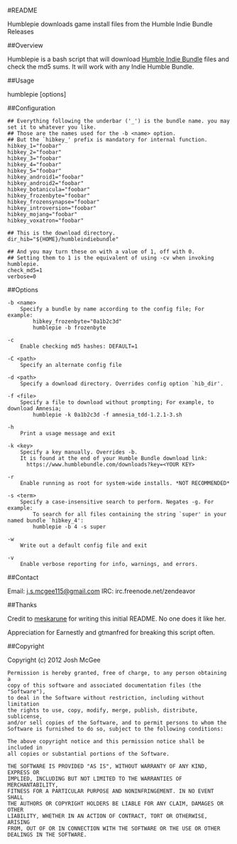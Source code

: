 #README

Humblepie downloads game install files from the Humble Indie Bundle Releases

##Overview 

Humblepie is a bash script that will download [Humble Indie Bundle](https://www.humblebundle.com/) files and check the md5 sums. It will work with any Indie Humble Bundle.

##Usage

humblepie [options]

##Configuration

```
## Everything following the underbar ('_') is the bundle name. you may set it to whatever you like.
## Those are the names used for the -b <name> option.
## But the `hibkey_' prefix is mandatory for internal function.
hibkey_1="foobar"
hibkey_2="foobar"
hibkey_3="foobar"
hibkey_4="foobar"
hibkey_5="foobar"
hibkey_android1="foobar"
hibkey_android2="foobar"
hibkey_botanicula="foobar"
hibkey_frozenbyte="foobar"
hibkey_frozensynapse="foobar"
hibkey_introversion="foobar"
hibkey_mojang="foobar"
hibkey_voxatron="foobar"

## This is the download directory.
dir_hib="${HOME}/humbleindiebundle"

## And you may turn these on with a value of 1, off with 0.
## Setting them to 1 is the equivalent of using -cv when invoking humblepie.
check_md5=1
verbose=0
```

##Options

```
-b <name>
    Specify a bundle by name according to the config file; For example:
        hibkey_frozenbyte="0a1b2c3d" 
        humblepie -b frozenbyte

-c 
    Enable checking md5 hashes: DEFAULT=1

-C <path>
    Specify an alternate config file

-d <path>
    Specify a download directory. Overrides config option `hib_dir'.

-f <file>
    Specify a file to download without prompting; For example, to download Amnesia;
        humblepie -k 0a1b2c3d -f amnesia_tdd-1.2.1-3.sh

-h
    Print a usage message and exit

-k <key>
    Specify a key manually. Overrides -b.
    It is found at the end of your Humble Bundle download link:      
      https://www.humblebundle.com/downloads?key=<YOUR KEY>

-r
    Enable running as root for system-wide installs. *NOT RECOMMENDED*

-s <term>
    Specify a case-insensitive search to perform. Negates -g. For example:
        To search for all files containing the string `super' in your named bundle `hibkey_4':
        humblepie -b 4 -s super

-w
    Write out a default config file and exit

-v
    Enable verbose reporting for info, warnings, and errors.
```

##Contact

Email:  j.s.mcgee115@gmail.com
IRC:    irc.freenode.net/zendeavor

##Thanks

Credit to [meskarune](admin@doloresportalatin.info) for writing this initial README. No one does it like her.

Appreciation for Earnestly and gtmanfred for breaking this script often.

##Copyright

Copyright (c) 2012 Josh McGee
 
    Permission is hereby granted, free of charge, to any person obtaining a 
    copy of this software and associated documentation files (the "Software"),
    to deal in the Software without restriction, including without limitation 
    the rights to use, copy, modify, merge, publish, distribute, sublicense, 
    and/or sell copies of the Software, and to permit persons to whom the 
    Software is furnished to do so, subject to the following conditions:
    
    The above copyright notice and this permission notice shall be included in 
    all copies or substantial portions of the Software.
    
    THE SOFTWARE IS PROVIDED "AS IS", WITHOUT WARRANTY OF ANY KIND, EXPRESS OR 
    IMPLIED, INCLUDING BUT NOT LIMITED TO THE WARRANTIES OF MERCHANTABILITY, 
    FITNESS FOR A PARTICULAR PURPOSE AND NONINFRINGEMENT. IN NO EVENT SHALL 
    THE AUTHORS OR COPYRIGHT HOLDERS BE LIABLE FOR ANY CLAIM, DAMAGES OR OTHER 
    LIABILITY, WHETHER IN AN ACTION OF CONTRACT, TORT OR OTHERWISE, ARISING 
    FROM, OUT OF OR IN CONNECTION WITH THE SOFTWARE OR THE USE OR OTHER 
    DEALINGS IN THE SOFTWARE.
